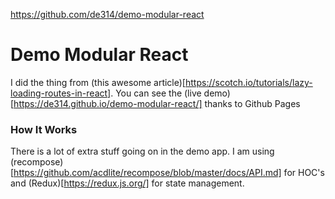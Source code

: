 https://github.com/de314/demo-modular-react

# Demo Modular React

I did the thing from (this awesome article)[https://scotch.io/tutorials/lazy-loading-routes-in-react].
You can see the (live demo)[https://de314.github.io/demo-modular-react/] thanks to Github Pages

### How It Works

There is a lot of extra stuff going on in the demo app. I am using
(recompose)[https://github.com/acdlite/recompose/blob/master/docs/API.md] for HOC's and
(Redux)[https://redux.js.org/] for state management.
